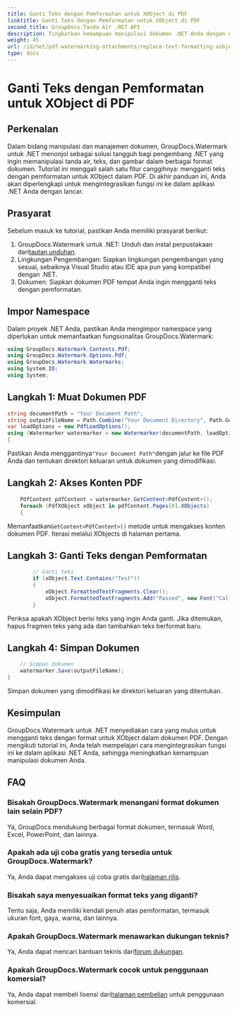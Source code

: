 ```yaml
---
title: Ganti Teks dengan Pemformatan untuk XObject di PDF
linktitle: Ganti Teks dengan Pemformatan untuk XObject di PDF
second_title: GroupDocs.Tanda Air .NET API
description: Tingkatkan kemampuan manipulasi dokumen .NET Anda dengan GroupDocs untuk .NET. Pelajari cara mengganti teks dengan pemformatan dalam PDF dengan mudah.
weight: 45
url: /id/net/pdf-watermarking-attachments/replace-text-formatting-xobject-pdf/
type: docs
---
```

# Ganti Teks dengan Pemformatan untuk XObject di PDF

## Perkenalan
Dalam bidang manipulasi dan manajemen dokumen, GroupDocs.Watermark untuk .NET menonjol sebagai solusi tangguh bagi pengembang .NET yang ingin memanipulasi tanda air, teks, dan gambar dalam berbagai format dokumen. Tutorial ini menggali salah satu fitur canggihnya: mengganti teks dengan pemformatan untuk XObject dalam PDF. Di akhir panduan ini, Anda akan diperlengkapi untuk mengintegrasikan fungsi ini ke dalam aplikasi .NET Anda dengan lancar.
## Prasyarat
Sebelum masuk ke tutorial, pastikan Anda memiliki prasyarat berikut:
1.  GroupDocs.Watermark untuk .NET: Unduh dan instal perpustakaan dari[tautan unduhan](https://releases.groupdocs.com/Watermark/net/).
2. Lingkungan Pengembangan: Siapkan lingkungan pengembangan yang sesuai, sebaiknya Visual Studio atau IDE apa pun yang kompatibel dengan .NET.
3. Dokumen: Siapkan dokumen PDF tempat Anda ingin mengganti teks dengan pemformatan.

## Impor Namespace
Dalam proyek .NET Anda, pastikan Anda mengimpor namespace yang diperlukan untuk memanfaatkan fungsionalitas GroupDocs.Watermark:
```csharp
using GroupDocs.Watermark.Contents.Pdf;
using GroupDocs.Watermark.Options.Pdf;
using GroupDocs.Watermark.Watermarks;
using System.IO;
using System;
```
## Langkah 1: Muat Dokumen PDF
```csharp
string documentPath = "Your Document Path";
string outputFileName = Path.Combine("Your Document Directory", Path.GetFileName(documentPath));
var loadOptions = new PdfLoadOptions();
using (Watermarker watermarker = new Watermarker(documentPath, loadOptions))
{
```
 Pastikan Anda menggantinya`"Your Document Path"`dengan jalur ke file PDF Anda dan tentukan direktori keluaran untuk dokumen yang dimodifikasi.
## Langkah 2: Akses Konten PDF
```csharp
    PdfContent pdfContent = watermarker.GetContent<PdfContent>();
    foreach (PdfXObject xObject in pdfContent.Pages[0].XObjects)
    {
```
 Memanfaatkan`GetContent<PdfContent>()` metode untuk mengakses konten dokumen PDF. Iterasi melalui XObjects di halaman pertama.
## Langkah 3: Ganti Teks dengan Pemformatan
```csharp
        // Ganti teks
        if (xObject.Text.Contains("Test"))
        {
            xObject.FormattedTextFragments.Clear();
            xObject.FormattedTextFragments.Add("Passed", new Font("Calibri", 19, FontStyle.Bold), Color.Red, Color.Aqua);
        }
```
Periksa apakah XObject berisi teks yang ingin Anda ganti. Jika ditemukan, hapus fragmen teks yang ada dan tambahkan teks berformat baru.
## Langkah 4: Simpan Dokumen
```csharp
    // Simpan dokumen
    watermarker.Save(outputFileName);
}
```
Simpan dokumen yang dimodifikasi ke direktori keluaran yang ditentukan.

## Kesimpulan
GroupDocs.Watermark untuk .NET menyediakan cara yang mulus untuk mengganti teks dengan format untuk XObject dalam dokumen PDF. Dengan mengikuti tutorial ini, Anda telah mempelajari cara mengintegrasikan fungsi ini ke dalam aplikasi .NET Anda, sehingga meningkatkan kemampuan manipulasi dokumen Anda.
## FAQ
### Bisakah GroupDocs.Watermark menangani format dokumen lain selain PDF?
Ya, GroupDocs mendukung berbagai format dokumen, termasuk Word, Excel, PowerPoint, dan lainnya.
### Apakah ada uji coba gratis yang tersedia untuk GroupDocs.Watermark?
 Ya, Anda dapat mengakses uji coba gratis dari[halaman rilis](https://releases.groupdocs.com/).
### Bisakah saya menyesuaikan format teks yang diganti?
Tentu saja, Anda memiliki kendali penuh atas pemformatan, termasuk ukuran font, gaya, warna, dan lainnya.
### Apakah GroupDocs.Watermark menawarkan dukungan teknis?
 Ya, Anda dapat mencari bantuan teknis dari[forum dukungan](https://forum.groupdocs.com/c/watermark/19).
### Apakah GroupDocs.Watermark cocok untuk penggunaan komersial?
 Ya, Anda dapat membeli lisensi dari[halaman pembelian](https://purchase.groupdocs.com/buy) untuk penggunaan komersial.